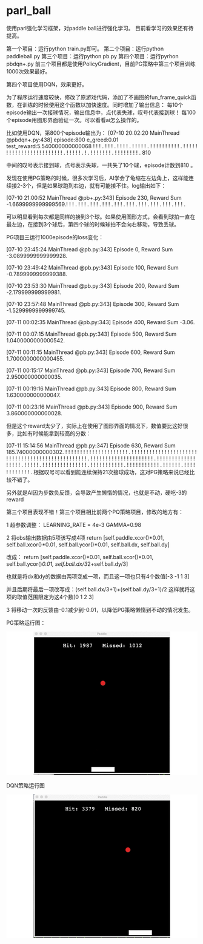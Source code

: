 # parl_ball

使用parl强化学习框架，对paddle ball进行强化学习。
目前看学习的效果还有待提高。


第一个项目：运行python train.py即可。
第二个项目：运行python paddleball.py
第三个项目：运行python pb.py
第四个项目：运行pyrhon pbdqn+.py
前三个项目都是使用PolicyGradient，目前PG策略中第三个项目训练1000次效果最好。

第四个项目使用DQN，效果更好。

为了程序运行速度较快，修改了原游戏代码，添加了不画图的fun_frame_quick函数，在训练的时候使用这个函数以加快速度。同时增加了输出信息：
每10个episode输出一次接球情况，输出信息中，点代表失球，叹号代表接到球！
每100个episode用图形界面验证一次。可以看看ai怎么操作的。

比如使用DQN，第800个episode输出为：
[07-10 20:02:20 MainThread @pbdqn+.py:438] episode:800    e_greed:0.01   test_reward:5.540000000000068
! ! ! . ! ! ! . ! ! ! ! . ! ! ! ! ! . ! ! ! ! ! ! ! ! ! ! . ! ! ! ! ! ! ! ! ! ! ! ! ! ! ! ! ! ! ! ! ! ! ! ! . ! ! ! ! ! . ! . ! ! ! ! ! ! ! . ! ! ! ! ! ! ! ! . 810

中间的叹号表示接到球，点号表示失球，一共失了10个球，episode计数到810 。

发现在使用PG策略的时候，很多次学习后，AI学会了龟缩在左边角上，这样能连续接2-3个，但是如果球跑到右边，就有可能接不住。log输出如下：

[07-10 21:00:52 MainThread @pb+.py:343] Episode 230, Reward Sum -1.6699999999999569.! ! ! . ! ! ! . ! ! ! . ! ! ! . ! ! ! . ! ! ! . ! ! ! . ! ! ! . ! ! ! . ! ! ! . 

可以明显看到每次都是同样的接到3个球。如果使用图形方式，会看到球拍一直在最左边，在接到3个球后，第四个球的时候球拍不会向右移动，导致丢球。

PG项目三运行1000episode的loss变化：

[07-10 23:45:24 MainThread @pb.py:343] Episode 0, Reward Sum -3.0899999999999928.

[07-10 23:49:42 MainThread @pb.py:343] Episode 100, Reward Sum -0.7899999999999388.

[07-10 23:53:30 MainThread @pb.py:343] Episode 200, Reward Sum -2.179999999999981.

[07-10 23:57:48 MainThread @pb.py:343] Episode 300, Reward Sum -1.5299999999999745.

[07-11 00:02:35 MainThread @pb.py:343] Episode 400, Reward Sum -3.06.

[07-11 00:07:15 MainThread @pb.py:343] Episode 500, Reward Sum 1.0400000000000542.

[07-11 00:11:15 MainThread @pb.py:343] Episode 600, Reward Sum 1.7000000000000455.

[07-11 00:15:17 MainThread @pb.py:343] Episode 700, Reward Sum 2.950000000000035.

[07-11 00:19:16 MainThread @pb.py:343] Episode 800, Reward Sum 1.630000000000047.

[07-11 00:23:16 MainThread @pb.py:343] Episode 900, Reward Sum 3.860000000000028.

但是这个reward太少了，实际上在使用了图形界面的情况下，数值要比这好很多，比如有时候能拿到较高的分数：

[07-11 15:14:56 MainThread @pb.py:347] Episode 630, Reward Sum 185.74000000000302.
! ! ! ! ! ! ! ! ! ! ! ! ! ! ! ! ! ! ! ! ! . ! ! ! ! ! ! ! ! ! ! ! ! ! ! ! ! ! ! ! ! ! ! ! ! ! ! ! ! ! ! ! ! ! ! ! ! ! ! ! ! ! ! ! ! ! ! ! ! ! . ! ! ! ! ! ! ! ! ! ! ! ! ! ! ! ! ! ! ! ! ! . ! ! ! ! ! ! ! ! ! ! ! ! ! ! ! ! ! ! . ! ! ! ! ! . ! ! ! ! ! ! ! ! ! ! ! ! ! ! ! . ! ! ! ! ! ! ! ! ! ! ! . ! ! ! ! ! ! ! ! ! ! ! . ! ! ! ! ! ! . ! ! ! ! ! ! ! ! ! ! ! ! . 
根据叹号可以看到能连续保持21次接球成功，这对PG策略来说已经比较不错了。



另外就是AI因为步数负反馈，会导致产生懒惰的情况，也就是不动，硬吃-3的reward

第三个项目表现不错！第三个项目相比前两个PQ策略项目，修改的地方有：

1 超参数调整：
LEARNING_RATE = 4e-3
GAMMA=0.98


2 将obs输出数据由5项该写成4项
return [self.paddle.xcor()*0.01, self.ball.xcor()*0.01, self.ball.ycor()*0.01, self.ball.dx, self.ball.dy]

改成：
return [self.paddle.xcor()*0.01, self.ball.xcor()*0.01, self.ball.ycor()*0.01, self.ball.dx/3*2+self.ball.dy/3]

也就是将dx和dy的数据由两项变成一项，而且这一项也只有4个数值[-3 -1 1 3]

并且后期将最后一项改写成：(self.ball.dx/3+1)+(self.ball.dy/3+1)/2 这样就将这项的取值范围限定为这4个数[0 1 2 3]


3 将移动一次的反馈由-0.1减少到-0.01，以降低PG策略懒惰到不动的情况发生。



PG策略运行图：

![](https://github.com/skywalk163/parl_ball/blob/master/img/pbpg.gif)



DQN策略运行图

![](https://github.com/skywalk163/parl_ball/blob/master/img/pbdqn%2B.gif)



